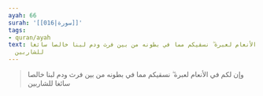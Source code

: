 ```yaml
---
ayah: 66
surah: '[[016|سورة]]'
tags:
- quran/ayah
text: وإن لكم في الأنعام لعبرة ۖ نسقيكم مما في بطونه من بين فرث ودم لبنا خالصا سائغا
  للشاربين
---
```

> وإن لكم في الأنعام لعبرة ۖ نسقيكم مما في بطونه من بين فرث ودم لبنا خالصا سائغا للشاربين
